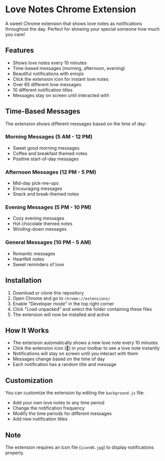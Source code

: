 # Love Notes Chrome Extension

A sweet Chrome extension that shows love notes as notifications throughout the day. Perfect for showing your special someone how much you care!

## Features

- Shows love notes every 10 minutes
- Time-based messages (morning, afternoon, evening)
- Beautiful notifications with emojis
- Click the extension icon for instant love notes
- Over 65 different love messages
- 10 different notification titles
- Messages stay on screen until interacted with

## Time-Based Messages

The extension shows different messages based on the time of day:

### Morning Messages (5 AM - 12 PM)
- Sweet good morning messages
- Coffee and breakfast themed notes
- Positive start-of-day messages

### Afternoon Messages (12 PM - 5 PM)
- Mid-day pick-me-ups
- Encouraging messages
- Snack and break-themed notes

### Evening Messages (5 PM - 10 PM)
- Cozy evening messages
- Hot chocolate themed notes
- Winding-down messages

### General Messages (10 PM - 5 AM)
- Romantic messages
- Heartfelt notes
- Sweet reminders of love

## Installation

1. Download or clone this repository
2. Open Chrome and go to `chrome://extensions/`
3. Enable "Developer mode" in the top right corner
4. Click "Load unpacked" and select the folder containing these files
5. The extension will now be installed and active

## How It Works

- The extension automatically shows a new love note every 10 minutes
- Click the extension icon (💝) in your toolbar to see a love note instantly
- Notifications will stay on screen until you interact with them
- Messages change based on the time of day
- Each notification has a random title and message

## Customization

You can customize the extension by editing the `background.js` file:
- Add your own love notes to any time period
- Change the notification frequency
- Modify the time periods for different messages
- Add new notification titles

## Note

The extension requires an icon file (`icon48.jpg`) to display notifications properly.
